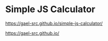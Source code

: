 # Simple JS Calculator



https://gael-src.github.io/simple-js-calculator/


https://gael-src.github.io/
